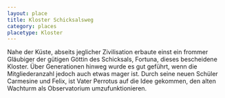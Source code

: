```yaml
---
layout: place
title: Kloster Schicksalsweg
category: places
placetype: Kloster 
---
```


Nahe der Küste, abseits jeglicher Zivilisation erbaute einst ein frommer Gläubiger der gütigen Göttin des Schicksals,
Fortuna, dieses bescheidene Kloster. Über Generationen hinweg wurde es gut geführt, wenn die Mitgliederanzahl jedoch
auch etwas mager ist. Durch seine neuen Schüler Carmesine und Felix, ist Vater Perrotus auf die Idee gekommen, den alten
Wachturm als Observatorium umzufunktionieren.